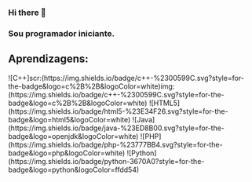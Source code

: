 ### Hi there 👋
<h3>Sou programador iniciante. </h3>
<h2>Aprendizagens: </h2>
![C++]scr:(https://img.shields.io/badge/c++-%2300599C.svg?style=for-the-badge&logo=c%2B%2B&logoColor=white)img:(https://img.shields.io/badge/c++-%2300599C.svg?style=for-the-badge&logo=c%2B%2B&logoColor=white) ![HTML5](https://img.shields.io/badge/html5-%23E34F26.svg?style=for-the-badge&logo=html5&logoColor=white) ![Java](https://img.shields.io/badge/java-%23ED8B00.svg?style=for-the-badge&logo=openjdk&logoColor=white) ![PHP](https://img.shields.io/badge/php-%23777BB4.svg?style=for-the-badge&logo=php&logoColor=white) ![Python](https://img.shields.io/badge/python-3670A0?style=for-the-badge&logo=python&logoColor=ffdd54)

